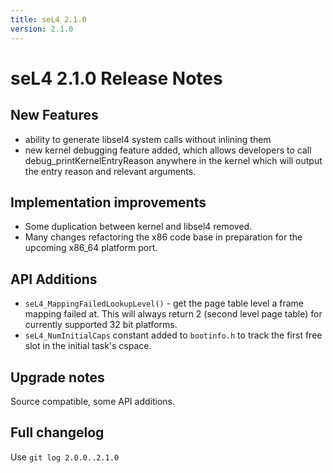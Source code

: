 ```yaml
---
title: seL4 2.1.0
version: 2.1.0
---
```

# seL4 2.1.0 Release Notes
## New Features

- ability to generate libsel4 system calls without inlining them
- new kernel debugging feature added, which allows developers to
      call debug_printKernelEntryReason anywhere in the kernel which
      will output the entry reason and relevant arguments.

## Implementation improvements


- Some duplication between kernel and libsel4 removed.
- Many changes refactoring the x86 code base in preparation for the
      upcoming x86_64 platform port.

## API Additions


- `seL4_MappingFailedLookupLevel()` - get the page table level a
      frame mapping failed at. This will always return 2 (second level
      page table) for currently supported 32 bit platforms.
- `seL4_NumInitialCaps` constant added to `bootinfo.h` to track the
      first free slot in the initial task's cspace.

## Upgrade notes


Source compatible, some API additions.

## Full changelog


Use `git log 2.0.0..2.1.0`
